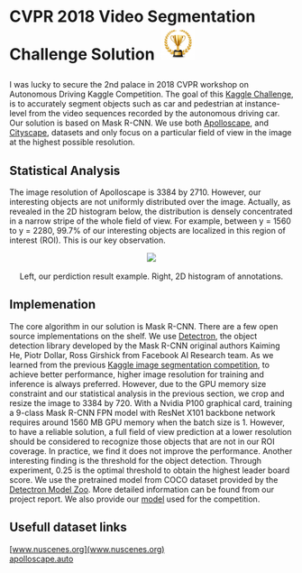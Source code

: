 # CVPR 2018 Video Segmentation Challenge Solution <img style = "padding: 0 5px; float right;" src="./pic/trophy.jpg" width="60px" /> <p style="margin-top: 10px;"> </p>

I was lucky to secure the 2nd palace in 2018 CVPR workshop on Autonomous Driving Kaggle Competition. The goal of this [Kaggle Challenge](https://www.kaggle.com/c/cvpr-2018-autonomous-driving), is to accurately segment objects such as car and pedestrian at instance-level from the video sequences recorded by the autonomous driving car. Our solution is based on Mask R-CNN. We use both [Apolloscape](http://apolloscape.auto), and [Cityscape](https://www.cityscapes-dataset.com),  datasets and only focus on a particular field of view in the image at the highest possible resolution. 


## Statistical Analysis
The image resolution of Apolloscape is 3384 by 2710. However, our interesting objects are not uniformly distributed over the image. Actually, as revealed in the 2D
histogram below, the distribution is densely concentrated in a narrow stripe of the whole field of view. For example, between y = 1560 to y = 2280, 99.7% of our interesting objects are localized in this region of interest (ROI). This is our key observation.

<div align="center">
  <img src="./pic/ex.png" width="800px" />
  <p> Left, our perdiction result example. Right, 2D histogram of annotations. </p>
</div>

## Implemenation
The core algorithm in our solution is Mask R-CNN. There are a few open source implementations on the shelf. We use [Detectron](https://github.com/facebookresearch/detectron), the object detection library developed by the Mask R-CNN original authors Kaiming He, Piotr Dollar, Ross Girshick from Facebook AI Research team. As we learned from the previous [Kaggle image segmentation competition](https://www.kaggle.com/c/carvana-image-masking-challenge), to achieve better performance, higher image resolution for training and inference is always preferred. However, due to the GPU memory size constraint and our statistical analysis in the previous section, we crop and resize the image to 3384 by 720. With a Nvidia P100 graphical card, training a 9-class Mask R-CNN FPN model with ResNet X101 backbone network requires around 1560 MB GPU memory when the batch size is 1. However, to have a reliable solution, a full field of view prediction at
a lower resolution should be considered to recognize those objects that are not in our ROI coverage. In practice, we find it does not improve the performance.
Another interesting finding is the threshold for the object detection. Through experiment, 0.25 is the optimal threshold to obtain the highest leader board score. We use the pretrained model from COCO dataset provided by the [Detectron Model Zoo](https://github.com/facebookresearch/Detectron/blob/master/MODEL_ZOO.md).
More detailed information can be found from our project report. We also provide our [ model](https://www.dropbox.com/s/afwlpwfc9tw6nru/gold.pkl?dl=0) used for the competition.

## Usefull dataset links <br />
[www.nuscenes.org](www.nuscenes.org)  <br />
[apolloscape.auto](apolloscape.auto)

